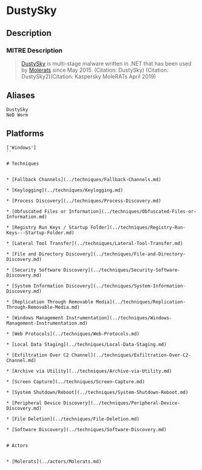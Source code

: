 
# DustySky

## Description

### MITRE Description

> [DustySky](https://attack.mitre.org/software/S0062) is multi-stage malware written in .NET that has been used by [Molerats](https://attack.mitre.org/groups/G0021) since May 2015. (Citation: DustySky) (Citation: DustySky2)(Citation: Kaspersky MoleRATs April 2019)

## Aliases

```
DustySky
NeD Worm
```

## Platforms

```
['Windows']
``

# Techniques


* [Fallback Channels](../techniques/Fallback-Channels.md)

* [Keylogging](../techniques/Keylogging.md)
    
* [Process Discovery](../techniques/Process-Discovery.md)
    
* [Obfuscated Files or Information](../techniques/Obfuscated-Files-or-Information.md)
    
* [Registry Run Keys / Startup Folder](../techniques/Registry-Run-Keys---Startup-Folder.md)
    
* [Lateral Tool Transfer](../techniques/Lateral-Tool-Transfer.md)
    
* [File and Directory Discovery](../techniques/File-and-Directory-Discovery.md)
    
* [Security Software Discovery](../techniques/Security-Software-Discovery.md)
    
* [System Information Discovery](../techniques/System-Information-Discovery.md)
    
* [Replication Through Removable Media](../techniques/Replication-Through-Removable-Media.md)
    
* [Windows Management Instrumentation](../techniques/Windows-Management-Instrumentation.md)
    
* [Web Protocols](../techniques/Web-Protocols.md)
    
* [Local Data Staging](../techniques/Local-Data-Staging.md)
    
* [Exfiltration Over C2 Channel](../techniques/Exfiltration-Over-C2-Channel.md)
    
* [Archive via Utility](../techniques/Archive-via-Utility.md)
    
* [Screen Capture](../techniques/Screen-Capture.md)
    
* [System Shutdown/Reboot](../techniques/System-Shutdown-Reboot.md)
    
* [Peripheral Device Discovery](../techniques/Peripheral-Device-Discovery.md)
    
* [File Deletion](../techniques/File-Deletion.md)
    
* [Software Discovery](../techniques/Software-Discovery.md)
    

# Actors


* [Molerats](../actors/Molerats.md)

